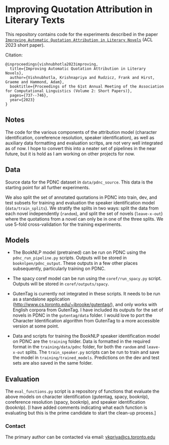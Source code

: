 # Improving Quotation Attribution in Literary Texts

This repository contains code for the experiments described in the paper [`Improving Automatic Quotation Attribution in Literary Novels`](https://aclanthology.org/2023.acl-short.64/) (ACL 2023 short paper).

Citation:
```
@inproceedings{vishnubhotla2023improving,
  title={Improving Automatic Quotation Attribution in Literary Novels},
  author={Vishnubhotla, Krishnapriya and Rudzicz, Frank and Hirst, Graeme and Hammond, Adam},
  booktitle={Proceedings of the 61st Annual Meeting of the Association for Computational Linguistics (Volume 2: Short Papers)},
  pages={737--746},
  year={2023}
}
```


## Notes
The code for the various components of the attribution model (character identification, coreference resolution, speaker identification), as well as auxiliary data formatting and evaluation scritps, are not very well integrated as of now. I hope to convert this into a neater set of pipelines in the near future, but it is hold as I am working on other projects for now.

## Data
Source data for the PDNC dataset in `data/pdnc_source`. This data is the starting point for all further experiments.

We also split the set of annotated quotations in PDNC into train, dev, and test subsets for training and evaluation the speaker identification model (`data/train_splits`). We stratify the splits in two ways: split the data from each novel independently (`random`), and split the set of novels (`leave-x-out`) where the quotations from a novel can only be in one of the three splits. We use 5-fold cross-validation for the training experiments.

## Models
- The BookNLP model (pretrained) can be run on PDNC using the `pdnc_run_pipeline.py` scripts. Outputs will be stored in `booknlpen/pdnc_output`. These outputs in a few other places subsequently, particularly training on PDNC.

- The spacy coref model can be run using the `coref/run_spacy.py` script. Outputs will be stored in `coref/outputs/spacy`.

- GutenTag is currently not integrated in these scripts. It needs to be run as a standalone application (http://www.cs.toronto.edu/~jbrooke/gutentag/), and only works with English corpora from GutenTag. I have included its outputs for the set of novels in PDNC in the `gutentag/data` folder. I would love to port the Character Identification algorithm from GutenTag to a more accessible version at some point.

- Data and scripts for training the BookNLP speaker identification model on PDNC are the `training` folder. Data is formatted in the required format in the `training/data/pdnc` folder, for both the `random` and `leave-x-out` splits.
The `train_speaker.py` scripts can be run to train and save the model in `training/trained_models`. Predictions on the dev and test sets are also saved in the same folder.

## Evaluation
The `eval_functions.py` script is a repository of functions that evaluate the above models on character identification (gutentag, spacy, booknlp), coreference resolution (spacy, booknlp), and speaker identification (booknlp). 
[I have added comments indicating what each function is evaluating but this is the prime candidate to start the clean-up process.]


### Contact
The primary author can be contacted via email: vkpriya@cs.toronto.edu